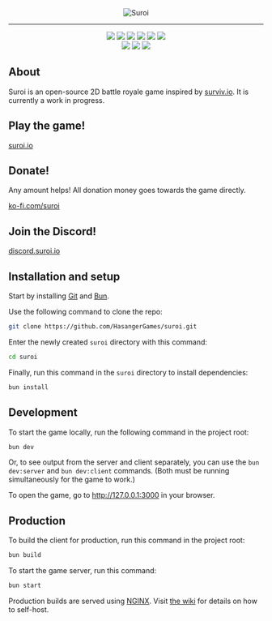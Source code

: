<div align="center">
  <img src="client/public/img/backgrounds/github_background.png" alt="Suroi">
  <hr>
</div>

<div align="center">
  <img src="https://img.shields.io/badge/bun-%23f472b6.svg?style=for-the-badge&logo=bun&logoColor=white">
  <img src="https://img.shields.io/badge/typescript-%233178C6?style=for-the-badge&logo=typescript&logoColor=white">
  <img src="https://img.shields.io/badge/pixijs-%23e22162.svg?style=for-the-badge">
  <img src="https://img.shields.io/badge/vite-%235468FF.svg?style=for-the-badge&logo=vite&logoColor=white">
  <img src="https://img.shields.io/badge/html-%23E34F26?style=for-the-badge&logo=html5&logoColor=white">
  <img src="https://img.shields.io/badge/scss-%23CC6699?style=for-the-badge&logo=sass&logoColor=white">
  <br>
  <img src="https://img.shields.io/github/stars/HasangerGames/suroi?style=for-the-badge&logo=github">
  <img src="https://img.shields.io/github/package-json/v/HasangerGames/suroi?style=for-the-badge">
  <img src="https://img.shields.io/github/actions/workflow/status/HasangerGames/suroi/ci.yml?style=for-the-badge">
</div>

## About
Suroi is an open-source 2D battle royale game inspired by [surviv.io](https://survivio.fandom.com/wiki/Surviv.io_Wiki). It is currently a work in progress.

## Play the game!
[suroi.io](https://suroi.io)

## Donate!
Any amount helps! All donation money goes towards the game directly.

[ko-fi.com/suroi](https://ko-fi.com/suroi)

## Join the Discord!
[discord.suroi.io](https://discord.suroi.io)

## Installation and setup
Start by installing [Git](https://git-scm.com/) and [Bun](https://bun.sh).

Use the following command to clone the repo:
```sh
git clone https://github.com/HasangerGames/suroi.git
```

Enter the newly created `suroi` directory with this command:
```sh
cd suroi
```

Finally, run this command in the `suroi` directory to install dependencies:
```sh
bun install
```

## Development
To start the game locally, run the following command in the project root:

```sh
bun dev
```
Or, to see output from the server and client separately, you can use the `bun dev:server` and `bun dev:client` commands. (Both must be running simultaneously for the game to work.)

To open the game, go to http://127.0.0.1:3000 in your browser.

## Production
To build the client for production, run this command in the project root:
```sh
bun build
```

To start the game server, run this command:
```sh
bun start
```

Production builds are served using [NGINX](https://nginx.org). Visit [the wiki](https://github.com/HasangerGames/suroi/wiki/Self%E2%80%90hosting) for details on how to self-host.
